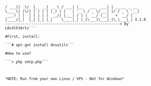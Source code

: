 ``` ____  __  __ _____ ____   ____ _               _             
/ ___||  \/  |_   _|  _ \ / ___| |__   ___  ___| | _____ _ __ 
\___ \| |\/| | | | | |_) | |   | '_ \ / _ \/ __| |/ / _ \ '__|
 ___) | |  | | | | |  __/| |___| | | |  __/ (__|   <  __/ |   
|____/|_|  |_| |_| |_|    \____|_| |_|\___|\___|_|\_\___|_| V.1.0
-----------------------------------------------------> By L0c4lh34rtz```

#First, install:

```# apt-get install dnsutils```

#How to use?

```> php smtp.php```



*NOTE: Run from your own Linux / VPS - Not for Windows*